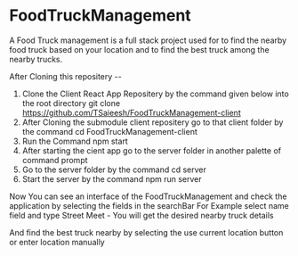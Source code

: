 # FoodTruckManagement
A Food Truck management is a full stack project used for to find the nearby food truck based on your location and to find the best truck among the nearby trucks.

After Cloning this repositery --
  1. Clone the Client React App Repositery by the command given below into the root directory
          git clone https://github.com/TSaieesh/FoodTruckManagement-client
  2. After Cloning the submodule client repositery go to that client folder by the command
          cd FoodTruckManagement-client
  3. Run the Command
          npm start
  4. After starting the cient app go to the server folder in another palette of command prompt
  5. Go to the server folder by the command
          cd server
  6. Start the server by the command
          npm run server

Now You can see an interface of the FoodTruckManagement and check the application by selecting the fields in the searchBar 
    For Example select name field and type Street Meet - You will get the desired nearby truck details

And find the best truck nearby by selecting the use current location button or enter location manually
